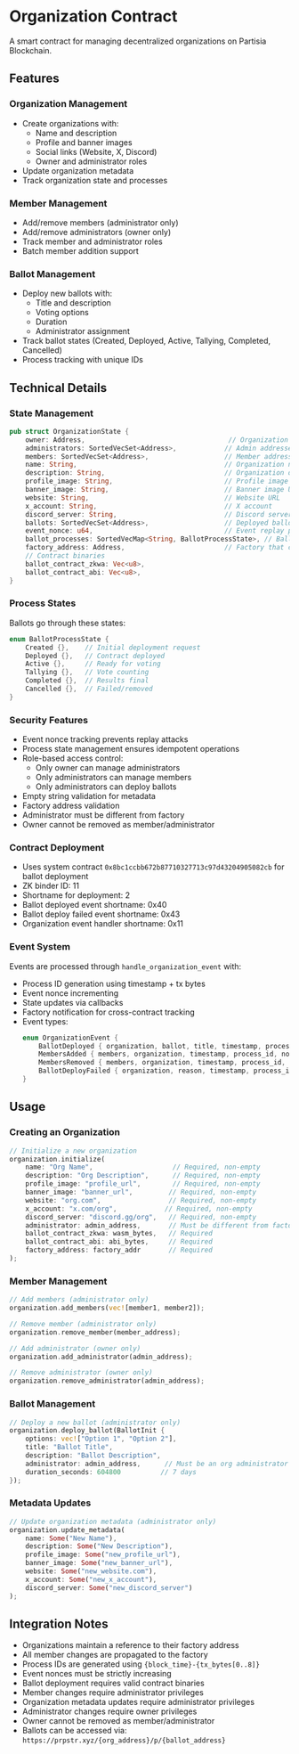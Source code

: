 # Organization Contract

A smart contract for managing decentralized organizations on Partisia Blockchain.

## Features

### Organization Management

- Create organizations with:
  - Name and description
  - Profile and banner images
  - Social links (Website, X, Discord)
  - Owner and administrator roles
- Update organization metadata
- Track organization state and processes

### Member Management

- Add/remove members (administrator only)
- Add/remove administrators (owner only)
- Track member and administrator roles
- Batch member addition support

### Ballot Management

- Deploy new ballots with:
  - Title and description
  - Voting options
  - Duration
  - Administrator assignment
- Track ballot states (Created, Deployed, Active, Tallying, Completed, Cancelled)
- Process tracking with unique IDs

## Technical Details

### State Management

```rust
pub struct OrganizationState {
    owner: Address,                                    // Organization owner
    administrators: SortedVecSet<Address>,            // Admin addresses
    members: SortedVecSet<Address>,                   // Member addresses
    name: String,                                     // Organization name
    description: String,                              // Organization description
    profile_image: String,                            // Profile image URL
    banner_image: String,                             // Banner image URL
    website: String,                                  // Website URL
    x_account: String,                                // X account
    discord_server: String,                           // Discord server
    ballots: SortedVecSet<Address>,                   // Deployed ballots
    event_nonce: u64,                                 // Event replay protection
    ballot_processes: SortedVecMap<String, BallotProcessState>, // Ballot tracking
    factory_address: Address,                         // Factory that created this org
    // Contract binaries
    ballot_contract_zkwa: Vec<u8>,
    ballot_contract_abi: Vec<u8>,
}
```

### Process States

Ballots go through these states:
```rust
enum BallotProcessState {
    Created {},    // Initial deployment request
    Deployed {},   // Contract deployed
    Active {},     // Ready for voting
    Tallying {},   // Vote counting
    Completed {},  // Results final
    Cancelled {},  // Failed/removed
}
```

### Security Features

- Event nonce tracking prevents replay attacks
- Process state management ensures idempotent operations
- Role-based access control:
  - Only owner can manage administrators
  - Only administrators can manage members
  - Only administrators can deploy ballots
- Empty string validation for metadata
- Factory address validation
- Administrator must be different from factory
- Owner cannot be removed as member/administrator

### Contract Deployment

- Uses system contract `0x8bc1ccbb672b87710327713c97d43204905082cb` for ballot deployment
- ZK binder ID: 11
- Shortname for deployment: 2
- Ballot deployed event shortname: 0x40
- Ballot deploy failed event shortname: 0x43
- Organization event handler shortname: 0x11

### Event System

Events are processed through `handle_organization_event` with:
- Process ID generation using timestamp + tx bytes
- Event nonce incrementing
- State updates via callbacks
- Factory notification for cross-contract tracking
- Event types:
  ```rust
  enum OrganizationEvent {
      BallotDeployed { organization, ballot, title, timestamp, process_id },
      MembersAdded { members, organization, timestamp, process_id, nonce },
      MembersRemoved { members, organization, timestamp, process_id, nonce },
      BallotDeployFailed { organization, reason, timestamp, process_id }
  }
  ```

## Usage

### Creating an Organization

```rust
// Initialize a new organization
organization.initialize(
    name: "Org Name",                    // Required, non-empty
    description: "Org Description",      // Required, non-empty
    profile_image: "profile_url",        // Required, non-empty
    banner_image: "banner_url",         // Required, non-empty
    website: "org.com",                 // Required, non-empty
    x_account: "x.com/org",            // Required, non-empty
    discord_server: "discord.gg/org",   // Required, non-empty
    administrator: admin_address,       // Must be different from factory
    ballot_contract_zkwa: wasm_bytes,   // Required
    ballot_contract_abi: abi_bytes,     // Required
    factory_address: factory_addr       // Required
);
```

### Member Management

```rust
// Add members (administrator only)
organization.add_members(vec![member1, member2]);

// Remove member (administrator only)
organization.remove_member(member_address);

// Add administrator (owner only)
organization.add_administrator(admin_address);

// Remove administrator (owner only)
organization.remove_administrator(admin_address);
```

### Ballot Management

```rust
// Deploy a new ballot (administrator only)
organization.deploy_ballot(BallotInit {
    options: vec!["Option 1", "Option 2"],
    title: "Ballot Title",
    description: "Ballot Description",
    administrator: admin_address,      // Must be an org administrator
    duration_seconds: 604800          // 7 days
});
```

### Metadata Updates

```rust
// Update organization metadata (administrator only)
organization.update_metadata(
    name: Some("New Name"),
    description: Some("New Description"),
    profile_image: Some("new_profile_url"),
    banner_image: Some("new_banner_url"),
    website: Some("new_website.com"),
    x_account: Some("new_x_account"),
    discord_server: Some("new_discord_server")
);
```

## Integration Notes

- Organizations maintain a reference to their factory address
- All member changes are propagated to the factory
- Process IDs are generated using `{block_time}-{tx_bytes[0..8]}`
- Event nonces must be strictly increasing
- Ballot deployment requires valid contract binaries
- Member changes require administrator privileges
- Organization metadata updates require administrator privileges
- Administrator changes require owner privileges
- Owner cannot be removed as member/administrator
- Ballots can be accessed via: `https://prpstr.xyz/{org_address}/p/{ballot_address}`
